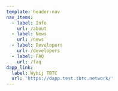 ```yaml
---
template: header-nav
nav_items:
  - label: Info
    url: /about
  - label: News
    url: /news
  - label: Developers
    url: /developers
  - label: FAQ
    url: /faq
dapp_link:
  label: Wybij TBTC
  url: 'https://dapp.test.tbtc.network/'
---
```



